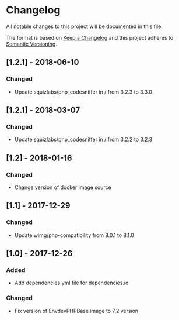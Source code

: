 # Changelog

All notable changes to this project will be documented in this file.

The format is based on [Keep a Changelog](http://keepachangelog.com/en/1.0.0/)
and this project adheres to [Semantic Versioning](http://semver.org/spec/v2.0.0.html).

## [1.2.1] - 2018-06-10

### Changed

- Update squizlabs/php_codesniffer in / from 3.2.3 to 3.3.0

## [1.2.1] - 2018-03-07

### Changed

- Update squizlabs/php_codesniffer in / from 3.2.2 to 3.2.3

## [1.2] - 2018-01-16

### Changed

- Change version of docker image source

## [1.1] - 2017-12-29

### Changed

- Update wimg/php-compatibility from 8.0.1 to 8.1.0

## [1.0] - 2017-12-26

### Added

- Add dependencies.yml file for dependencies.io

### Changed

- Fix version of EnvdevPHPBase image to 7.2 version
